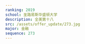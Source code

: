 ```yaml
---
ranking: 2019
school: 圣路易斯华盛顿大学
description: 全美第十八
src: /assets/offer_update/273.jpg
major: 金融
sequence: 273
---
```

